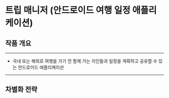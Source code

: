 # 트립 매니저 (안드로이드 여행 일정 애플리케이션)
## 작품 개요
---
- 국내 또는 해외로 여행을 가기 전 함께 가는 지인들과 일정을 계획하고 공유할 수 있는 안드로이드 애플리케이션
---
## 차별화 전략
